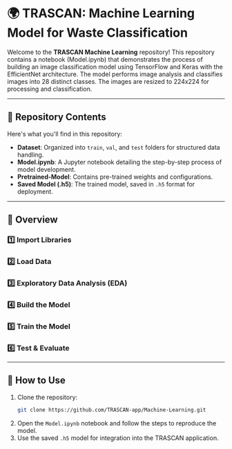 # 🌍 TRASCAN: Machine Learning Model for Waste Classification  

Welcome to the **TRASCAN Machine Learning** repository! 
This repository contains a notebook (Model.ipynb) that demonstrates the process of building an image classification model using TensorFlow and Keras with the EfficientNet architecture. The model performs image analysis and classifies images into 28 distinct classes. The images are resized to 224x224 for processing and classification.

---

## 📂 Repository Contents  

Here's what you'll find in this repository:  
- **Dataset**: Organized into `train`, `val`, and `test` folders for structured data handling.  
- **Model.ipynb**: A Jupyter notebook detailing the step-by-step process of model development.  
- **Pretrained-Model**: Contains pre-trained weights and configurations.  
- **Saved Model (.h5)**: The trained model, saved in `.h5` format for deployment.  

---

## 🚀 Overview

### 1️⃣ **Import Libraries**   
### 2️⃣ **Load Data**  
### 3️⃣ **Exploratory Data Analysis (EDA)**    
### 4️⃣ **Build the Model** 
### 5️⃣ **Train the Model**  
### 6️⃣ **Test & Evaluate**  

---
## 🌟 How to Use  

1. Clone the repository:  
   ```bash
   git clone https://github.com/TRASCAN-app/Machine-Learning.git
2. Open the `Model.ipynb` notebook and follow the steps to reproduce the model.
3. Use the saved `.h5` model for integration into the TRASCAN application.

